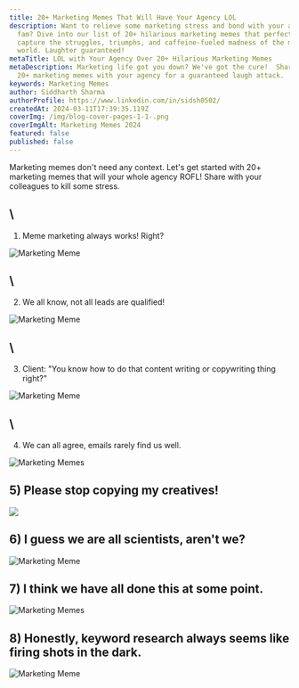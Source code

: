 ```yaml
---
title: 20+ Marketing Memes That Will Have Your Agency LOL
description: Want to relieve some marketing stress and bond with your agency
  fam? Dive into our list of 20+ hilarious marketing memes that perfectly
  capture the struggles, triumphs, and caffeine-fueled madness of the marketing
  world. Laughter guaranteed!
metaTitle: LOL with Your Agency Over 20+ Hilarious Marketing Memes
metaDescription: Marketing life got you down? We've got the cure!  Share these
  20+ marketing memes with your agency for a guaranteed laugh attack.
keywords: Marketing Memes
author: Siddharth Sharma
authorProfile: https://www.linkedin.com/in/sidsh0502/
createdAt: 2024-03-11T17:39:35.119Z
coverImg: /img/blog-cover-pages-1-1-.png
coverImgAlt: Marketing Memes 2024
featured: false
published: false
---
```

Marketing memes don't need any context. Let's get started with 20+ marketing memes that will your whole agency ROFL! Share with your colleagues to kill some stress.

## \
1) Meme marketing always works! Right?

![Marketing Meme](/img/23-1.png)

## \
2) We all know, not all leads are qualified!

![Marketing Meme](/img/240226.n.leads_.jpg)

## \
3) Client: "You know how to do that content writing or copywriting thing right?"

![Marketing Meme](/img/image-12-1-11.webp)

## \
4) We can all agree, emails rarely find us well.

![Marketing Memes](/img/image-18-1-3.webp)



## 5) Please stop copying my creatives!

![](/img/meme-3-2-1024x703.png)



## 6) I guess we are all scientists, aren't we?

![Marketing Meme](/img/meme-6-2-1024x876.png)



## 7) I think we have all done this at some point.

![Marketing Memes](/img/meme-11-2-690x1024.png)



## 8) Honestly, keyword research always seems like firing shots in the dark.

![Marketing Meme](/img/meme-11-1024x1014.png)
